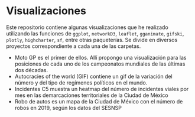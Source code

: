# Visualizaciones
 Este repositorio contiene algunas visualizaciones que he realizado utilizando las funciones de `ggplot`, `networkD3`, `leaflet`, `gganimate`, `gifski`, `plotly`, `highcharter`, `sf`, entre otras paqueterías. Se divide en diversos proyectos correspondiente a cada una de las carpetas. 
 
 - Moto GP es el primer de ellos. Allí propongo una visualización para las posiciones de cada uno de los campeonatos mundiales de las últimas dos décadas. 
 - Autocracies of the world (GIF) contiene un gif de la variación del número y del tipo de regímenes políticos en el mundo.
 - Incidentes C5 muestra un heatmap del número de incidentes viales por mes en las demarcaciones territoriales de la Ciudad de México
 - Robo de autos es un mapa de la Ciudad de México con el número de robos en 2019, según los datos del SESNSP
